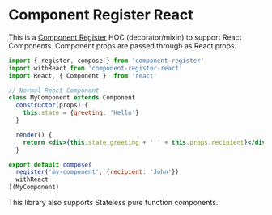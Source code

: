 # Component Register React

This is a [Component Register](https://github.com/ryansolid/component-register) HOC (decorator/mixin) to support React Components. Component props are passed through as React props.

```jsx
import { register, compose } from 'component-register'
import withReact from 'component-register-react'
import React, { Component }  from 'react'

// Normal React Component
class MyComponent extends Component
  constructor(props) {
    this.state = {greeting: 'Hello'}
  }

  render() {
    return <div>{this.state.greeting + ' ' + this.props.recipient}</div>
  }

export default compose(
  register('my-component', {recipient: 'John'})
  withReact
)(MyComponent)
```

This library also supports Stateless pure function components.